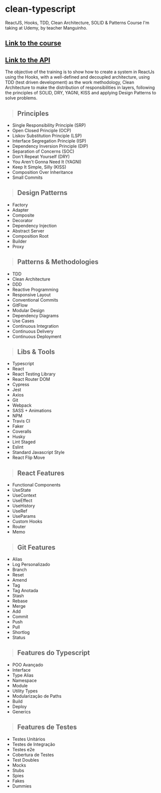# clean-typescript
ReactJS, Hooks, TDD, Clean Architecture, SOLID & Patterns
Course I'm taking at Udemy, by teacher Manguinho.
## [Link to the course](https://www.udemy.com/course/react-com-mango/)
## [Link to the API](http://fordevs.herokuapp.com/api-docs)

The objective of the training is to show how to create a system in ReactJs using the Hooks, with a well-defined and decoupled architecture, using TDD (test driven development) as the work methodology, Clean Architecture to make the distribution of responsibilities in layers, following the principles of SOLID, DRY, YAGNI, KISS and applying Design Patterns to solve problems.

> ## Principles

* Single Responsibility Principle (SRP)
* Open Closed Principle (OCP)
* Liskov Substitution Principle (LSP)
* Interface Segregation Principle (ISP)
* Dependency Inversion Principle (DIP)
* Separation of Concerns (SOC)
* Don't Repeat Yourself (DRY)
* You Aren't Gonna Need It (YAGNI)
* Keep It Simple, Silly (KISS)
* Composition Over Inheritance
* Small Commits

> ## Design Patterns

* Factory
* Adapter
* Composite
* Decorator
* Dependency Injection
* Abstract Server
* Composition Root
* Builder
* Proxy

> ## Patterns & Methodologies

* TDD
* Clean Architecture
* DDD
* Reactive Programming
* Responsive Layout
* Conventional Commits
* GitFlow
* Modular Design
* Dependency Diagrams
* Use Cases
* Continuous Integration
* Continuous Delivery
* Continuous Deployment

> ## Libs & Tools

* Typescript
* React
* React Testing Library
* React Router DOM
* Cypress
* Jest
* Axios
* Git
* Webpack
* SASS + Animations
* NPM
* Travis CI
* Faker
* Coveralls
* Husky
* Lint Staged
* Eslint
* Standard Javascript Style
* React Flip Move

> ## React Features

* Functional Components
* UseState
* UseContext
* UseEffect
* UseHistory
* UseRef
* UseParams
* Custom Hooks
* Router
* Memo

> ## Git Features

* Alias
* Log Personalizado
* Branch
* Reset
* Amend
* Tag
* Tag Anotada
* Stash
* Rebase
* Merge
* Add
* Commit
* Push
* Pull
* Shortlog
* Status

> ## Features do Typescript

* POO Avançado
* Interface
* Type Alias
* Namespace
* Module
* Utility Types
* Modularização de Paths
* Build
* Deploy
* Generics

> ## Features de Testes

* Testes Unitários
* Testes de Integração
* Testes e2e
* Cobertura de Testes
* Test Doubles
* Mocks
* Stubs
* Spies
* Fakes
* Dummies
